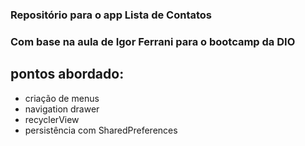 ### Repositório para o app Lista de Contatos

### Com base na aula de Igor Ferrani para o bootcamp da DIO 

## pontos abordado:
* criação de menus
* navigation drawer
* recyclerView 
* persistência com SharedPreferences
